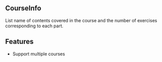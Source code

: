 ## CourseInfo

List name of contents covered in the course and the number of exercises corresponding to each part.

## Features
- Support multiple courses